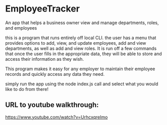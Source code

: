 # EmployeeTracker
An app that helps a business owner view and manage departments, roles, and employees

this is a program that runs entirely off local CLI. the user has a menu that provides options to add, view, and update employees, add and view departments, as well as add and view roles. It is run off a few commands that once the user fills in the appropriate data, they will be able to store and access their information as they wish.

This program makes it easy for any employer to maintain their employee records and quickly access any data they need. 

simply run the app using the node index.js call and select what you would like to do from there!

## URL to youtube walkthrough:
https://www.youtube.com/watch?v=UrhcxqreImo